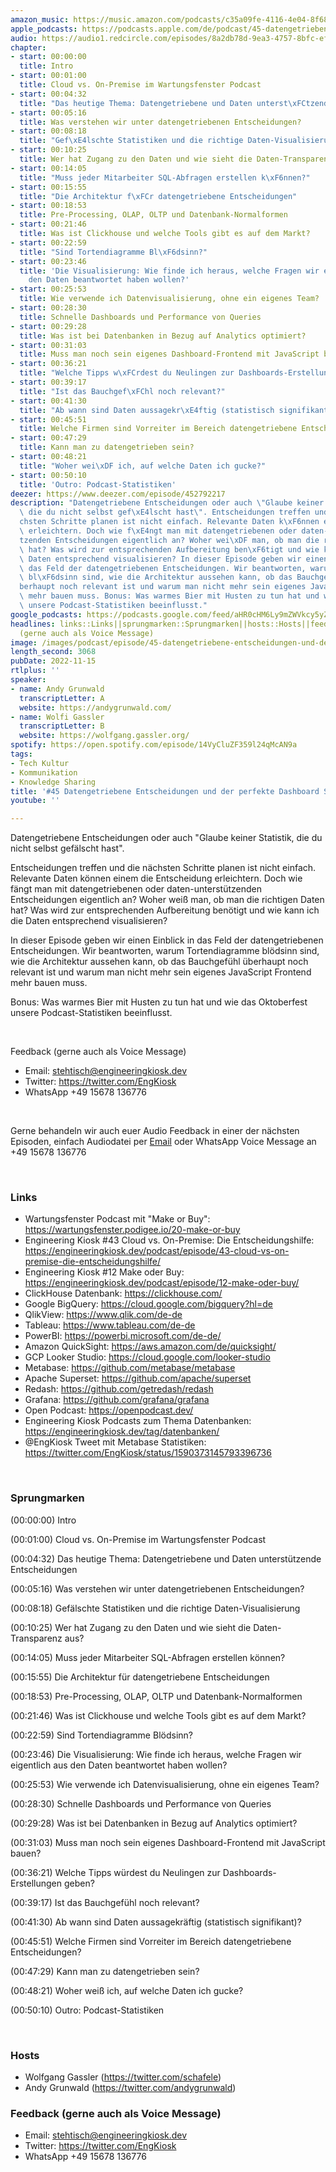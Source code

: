```yaml
---
amazon_music: https://music.amazon.com/podcasts/c35a09fe-4116-4e04-8f68-77d61b112e46/episodes/325104f5-cca3-4cda-98ed-06ce6b1bf00f/engineering-kiosk-45-datengetriebene-entscheidungen-und-der-perfekte-dashboard-stack
apple_podcasts: https://podcasts.apple.com/de/podcast/45-datengetriebene-entscheidungen-und-der-perfekte/id1603082924?i=1000586210699
audio: https://audio1.redcircle.com/episodes/8a2db78d-9ea3-4757-8bfc-ef45fd52bf65/stream.mp3
chapter:
- start: 00:00:00
  title: Intro
- start: 00:01:00
  title: Cloud vs. On-Premise im Wartungsfenster Podcast
- start: 00:04:32
  title: "Das heutige Thema: Datengetriebene und Daten unterst\xFCtzende Entscheidungen"
- start: 00:05:16
  title: Was verstehen wir unter datengetriebenen Entscheidungen?
- start: 00:08:18
  title: "Gef\xE4lschte Statistiken und die richtige Daten-Visualisierung"
- start: 00:10:25
  title: Wer hat Zugang zu den Daten und wie sieht die Daten-Transparenz aus?
- start: 00:14:05
  title: "Muss jeder Mitarbeiter SQL-Abfragen erstellen k\xF6nnen?"
- start: 00:15:55
  title: "Die Architektur f\xFCr datengetriebene Entscheidungen"
- start: 00:18:53
  title: Pre-Processing, OLAP, OLTP und Datenbank-Normalformen
- start: 00:21:46
  title: Was ist Clickhouse und welche Tools gibt es auf dem Markt?
- start: 00:22:59
  title: "Sind Tortendiagramme Bl\xF6dsinn?"
- start: 00:23:46
  title: 'Die Visualisierung: Wie finde ich heraus, welche Fragen wir eigentlich aus
    den Daten beantwortet haben wollen?'
- start: 00:25:53
  title: Wie verwende ich Datenvisualisierung, ohne ein eigenes Team?
- start: 00:28:30
  title: Schnelle Dashboards und Performance von Queries
- start: 00:29:28
  title: Was ist bei Datenbanken in Bezug auf Analytics optimiert?
- start: 00:31:03
  title: Muss man noch sein eigenes Dashboard-Frontend mit JavaScript bauen?
- start: 00:36:21
  title: "Welche Tipps w\xFCrdest du Neulingen zur Dashboards-Erstellungen geben?"
- start: 00:39:17
  title: "Ist das Bauchgef\xFChl noch relevant?"
- start: 00:41:30
  title: "Ab wann sind Daten aussagekr\xE4ftig (statistisch signifikant)?"
- start: 00:45:51
  title: Welche Firmen sind Vorreiter im Bereich datengetriebene Entscheidungen?
- start: 00:47:29
  title: Kann man zu datengetrieben sein?
- start: 00:48:21
  title: "Woher wei\xDF ich, auf welche Daten ich gucke?"
- start: 00:50:10
  title: 'Outro: Podcast-Statistiken'
deezer: https://www.deezer.com/episode/452792217
description: "Datengetriebene Entscheidungen oder auch \"Glaube keiner Statistik,\
  \ die du nicht selbst gef\xE4lscht hast\". Entscheidungen treffen und die n\xE4\
  chsten Schritte planen ist nicht einfach. Relevante Daten k\xF6nnen einem die Entscheidung\
  \ erleichtern. Doch wie f\xE4ngt man mit datengetriebenen oder daten-unterst\xFC\
  tzenden Entscheidungen eigentlich an? Woher wei\xDF man, ob man die richtigen Daten\
  \ hat? Was wird zur entsprechenden Aufbereitung ben\xF6tigt und wie kann ich die\
  \ Daten entsprechend visualisieren? In dieser Episode geben wir einen Einblick in\
  \ das Feld der datengetriebenen Entscheidungen. Wir beantworten, warum Tortendiagramme\
  \ bl\xF6dsinn sind, wie die Architektur aussehen kann, ob das Bauchgef\xFChl \xFC\
  berhaupt noch relevant ist und warum man nicht mehr sein eigenes JavaScript Frontend\
  \ mehr bauen muss. Bonus: Was warmes Bier mit Husten zu tun hat und wie das Oktoberfest\
  \ unsere Podcast-Statistiken beeinflusst."
google_podcasts: https://podcasts.google.com/feed/aHR0cHM6Ly9mZWVkcy5yZWRjaXJjbGUuY29tLzBlY2ZkZmQ3LWZkYTEtNGMzZC05NTE1LTQ3NjcyN2Y5ZGY1ZQ/episode/NmYwYjIzYmEtY2E3OS00MDQ0LTk2MjgtMmM0OGQwMjMxMzQw?sa=X&ved=2ahUKEwjH2ZOjyK_7AhVpUDUKHcDDAIMQkfYCegQIARAF
headlines: links::Links||sprungmarken::Sprungmarken||hosts::Hosts||feedback-gerne-auch-als-voice-message::Feedback
  (gerne auch als Voice Message)
image: /images/podcast/episode/45-datengetriebene-entscheidungen-und-der-perfekte-dashboard-stack.jpg
length_second: 3068
pubDate: 2022-11-15
rtlplus: ''
speaker:
- name: Andy Grunwald
  transcriptLetter: A
  website: https://andygrunwald.com/
- name: Wolfi Gassler
  transcriptLetter: B
  website: https://wolfgang.gassler.org/
spotify: https://open.spotify.com/episode/14VyCluZF359l24qMcAN9a
tags:
- Tech Kultur
- Kommunikation
- Knowledge Sharing
title: '#45 Datengetriebene Entscheidungen und der perfekte Dashboard Stack'
youtube: ''

---
```

<p>Datengetriebene Entscheidungen oder auch &#34;Glaube keiner Statistik, die du nicht selbst gefälscht hast&#34;.</p><p>Entscheidungen treffen und die nächsten Schritte planen ist nicht einfach. Relevante Daten können einem die Entscheidung erleichtern. Doch wie fängt man mit datengetriebenen oder daten-unterstützenden Entscheidungen eigentlich an? Woher weiß man, ob man die richtigen Daten hat? Was wird zur entsprechenden Aufbereitung benötigt und wie kann ich die Daten entsprechend visualisieren?</p><p>In dieser Episode geben wir einen Einblick in das Feld der datengetriebenen Entscheidungen. Wir beantworten, warum Tortendiagramme blödsinn sind, wie die Architektur aussehen kann, ob das Bauchgefühl überhaupt noch relevant ist und warum man nicht mehr sein eigenes JavaScript Frontend mehr bauen muss.</p><p>Bonus: Was warmes Bier mit Husten zu tun hat und wie das Oktoberfest unsere Podcast-Statistiken beeinflusst.</p><p><br></p><p>Feedback (gerne auch als Voice Message)</p><ul><li>Email: <a href="mailto:stehtisch@engineeringkiosk.dev" rel="nofollow">stehtisch@engineeringkiosk.dev</a></li><li>Twitter: <a href="https://twitter.com/EngKiosk" rel="nofollow">https://twitter.com/EngKiosk</a></li><li>WhatsApp +49 15678 136776</li></ul><p><br></p><p>Gerne behandeln wir auch euer Audio Feedback in einer der nächsten Episoden, einfach Audiodatei per <a href="https://engineeringkiosk.dev/kontakt/">Email</a> oder WhatsApp Voice Message an +49 15678 136776</p><p><br></p><h3 id="links">Links</h3><ul><li>Wartungsfenster Podcast mit &#34;Make or Buy&#34;: <a href="https://wartungsfenster.podigee.io/20-make-or-buy" rel="nofollow">https://wartungsfenster.podigee.io/20-make-or-buy</a></li><li>Engineering Kiosk #43 Cloud vs. On-Premise: Die Entscheidungshilfe: <a href="https://engineeringkiosk.dev/podcast/episode/43-cloud-vs-on-premise-die-entscheidungshilfe/">https://engineeringkiosk.dev/podcast/episode/43-cloud-vs-on-premise-die-entscheidungshilfe/</a></li><li>Engineering Kiosk #12 Make oder Buy: <a href="https://engineeringkiosk.dev/podcast/episode/12-make-oder-buy/">https://engineeringkiosk.dev/podcast/episode/12-make-oder-buy/</a></li><li>ClickHouse Datenbank: <a href="https://clickhouse.com/" rel="nofollow">https://clickhouse.com/</a></li><li>Google BigQuery: <a href="https://cloud.google.com/bigquery?hl=de" rel="nofollow">https://cloud.google.com/bigquery?hl=de</a></li><li>QlikView: <a href="https://www.qlik.com/de-de" rel="nofollow">https://www.qlik.com/de-de</a></li><li>Tableau: <a href="https://www.tableau.com/de-de" rel="nofollow">https://www.tableau.com/de-de</a></li><li>PowerBI: <a href="https://powerbi.microsoft.com/de-de/" rel="nofollow">https://powerbi.microsoft.com/de-de/</a></li><li>Amazon QuickSight: <a href="https://aws.amazon.com/de/quicksight/" rel="nofollow">https://aws.amazon.com/de/quicksight/</a></li><li>GCP Looker Studio: <a href="https://cloud.google.com/looker-studio" rel="nofollow">https://cloud.google.com/looker-studio</a></li><li>Metabase: <a href="https://github.com/metabase/metabase" rel="nofollow">https://github.com/metabase/metabase</a></li><li>Apache Superset: <a href="https://github.com/apache/superset" rel="nofollow">https://github.com/apache/superset</a></li><li>Redash: <a href="https://github.com/getredash/redash" rel="nofollow">https://github.com/getredash/redash</a></li><li>Grafana: <a href="https://github.com/grafana/grafana" rel="nofollow">https://github.com/grafana/grafana</a></li><li>Open Podcast: <a href="https://openpodcast.dev/" rel="nofollow">https://openpodcast.dev/</a></li><li>Engineering Kiosk Podcasts zum Thema Datenbanken: <a href="https://engineeringkiosk.dev/tag/datenbanken/">https://engineeringkiosk.dev/tag/datenbanken/</a></li><li>@EngKiosk Tweet mit Metabase Statistiken: <a href="https://twitter.com/EngKiosk/status/1590373145793396736" rel="nofollow">https://twitter.com/EngKiosk/status/1590373145793396736</a></li></ul><p><br></p><h3 id="sprungmarken">Sprungmarken</h3><p>(00:00:00) Intro</p><p>(00:01:00) Cloud vs. On-Premise im Wartungsfenster Podcast</p><p>(00:04:32) Das heutige Thema: Datengetriebene und Daten unterstützende Entscheidungen</p><p>(00:05:16) Was verstehen wir unter datengetriebenen Entscheidungen?</p><p>(00:08:18) Gefälschte Statistiken und die richtige Daten-Visualisierung</p><p>(00:10:25) Wer hat Zugang zu den Daten und wie sieht die Daten-Transparenz aus?</p><p>(00:14:05) Muss jeder Mitarbeiter SQL-Abfragen erstellen können?</p><p>(00:15:55) Die Architektur für datengetriebene Entscheidungen</p><p>(00:18:53) Pre-Processing, OLAP, OLTP und Datenbank-Normalformen</p><p>(00:21:46) Was ist Clickhouse und welche Tools gibt es auf dem Markt?</p><p>(00:22:59) Sind Tortendiagramme Blödsinn?</p><p>(00:23:46) Die Visualisierung: Wie finde ich heraus, welche Fragen wir eigentlich aus den Daten beantwortet haben wollen?</p><p>(00:25:53) Wie verwende ich Datenvisualisierung, ohne ein eigenes Team?</p><p>(00:28:30) Schnelle Dashboards und Performance von Queries</p><p>(00:29:28) Was ist bei Datenbanken in Bezug auf Analytics optimiert?</p><p>(00:31:03) Muss man noch sein eigenes Dashboard-Frontend mit JavaScript bauen?</p><p>(00:36:21) Welche Tipps würdest du Neulingen zur Dashboards-Erstellungen geben?</p><p>(00:39:17) Ist das Bauchgefühl noch relevant?</p><p>(00:41:30) Ab wann sind Daten aussagekräftig (statistisch signifikant)?</p><p>(00:45:51) Welche Firmen sind Vorreiter im Bereich datengetriebene Entscheidungen?</p><p>(00:47:29) Kann man zu datengetrieben sein?</p><p>(00:48:21) Woher weiß ich, auf welche Daten ich gucke?</p><p>(00:50:10) Outro: Podcast-Statistiken</p><p><br></p><h3 id="hosts">Hosts</h3><ul><li>Wolfgang Gassler (<a href="https://twitter.com/schafele" rel="nofollow">https://twitter.com/schafele</a>)</li><li>Andy Grunwald (<a href="https://twitter.com/andygrunwald" rel="nofollow">https://twitter.com/andygrunwald</a>)</li></ul><h3 id="feedback-gerne-auch-als-voice-message">Feedback (gerne auch als Voice Message)</h3><ul><li>Email: <a href="mailto:stehtisch@engineeringkiosk.dev" rel="nofollow">stehtisch@engineeringkiosk.dev</a></li><li>Twitter: <a href="https://twitter.com/EngKiosk" rel="nofollow">https://twitter.com/EngKiosk</a></li><li>WhatsApp +49 15678 136776</li></ul>